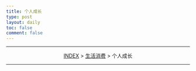 ```yaml
---
title: 个人成长
type: post
layout: daily
toc: false
comment: false
---
```


---
<span><center>[INDEX](/gknows/index) > [生活消费](/gknows/生活消费) > 个人成长</center></span>

---
